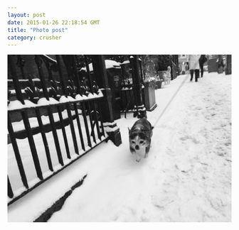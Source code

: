 ```yaml
---
layout: post
date: 2015-01-26 22:18:54 GMT
title: "Photo post"
category: crusher
---
```

![travisj](/images/f748b3295a6e4a671cb394e2889ad08f99d49efac96a900021ea5662127d9f3e.jpg)
